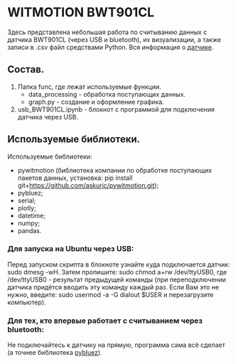 # WITMOTION BWT901CL
Здесь представлена небольшая работа по считыванию данных с датчика BWT901CL (через USB и bluetooth), их визуализации, а также записи в .csv файл средствами Python.
Вся информация о [датчике](https://github.com/WITMOTION/BWT901CL).  

## Состав.
1. Папка func, где лежат используемые функции.
    - data_processing - обработка поступающих данных.
    - graph.py - создание и оформление графика.
2. usb_BWT901CL.ipynb - блокнот с программой для подключения датчика через USB.

## Используемые библиотеки.
Используемые библиотеки:
- pywitmotion (библиотека компании по обработке поступающих пакетов данных, установка: pip install git+https://github.com/askuric/pywitmotion.git);
- pybluez;
- serial;
- plotly;
- datetime;
- numpy;
- pandas.

### Для запуска на Ubuntu через USB:
Перед запуском скрипта в блокноте узнайте куда подключается датчик: sudo dmesg -wH.
Затем пропишите: sudo chmod a+rw /dev/ttyUSB0, где /dev/ttyUSB0 - результат предыдущей команды (при переподключении датчика придётся вводить эту команду каждый раз. Если Вам это не нужно, введите: sudo usermod -a -G dialout $USER и перезагрузите компьютер).

### Для тех, кто впервые работает с считыванием через bluetooth:
Не подключайтесь к датчику на прямую, программа сама всё сделает (а точнее библиотека [pybluez](https://github.com/pybluez)).
